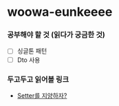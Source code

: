 # woowa-eunkeeee

### 공부해야 할 것 (읽다가 궁금한 것)
- [ ] 싱글톤 패턴
- [ ] Dto 사용

### 두고두고 읽어볼 링크
- [Setter를 지양하자?](https://velog.io/@backfox/setter-%EC%93%B0%EC%A7%80-%EB%A7%90%EB%9D%BC%EA%B3%A0%EB%A7%8C-%ED%95%98%EA%B3%A0-%EA%B0%80%EB%B2%84%EB%A6%AC%EB%A9%B4-%EC%96%B4%EB%96%A1%ED%95%B4%EC%9A%94)

